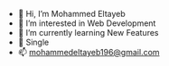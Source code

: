 - 👋 Hi, I’m Mohammed Eltayeb
- 👀 I’m interested in Web Development
- 🌱 I’m currently learning New Features
- 💞️ Single
- 📫 mohammedeltayeb196@gmail.com

<!---
mohammed0eltayeb/mohammed0eltayeb is a ✨ special ✨ repository because its `README.md` (this file) appears on your GitHub profile.
You can click the Preview link to take a look at your changes.
--->

